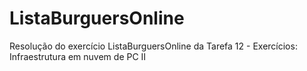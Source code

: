 # ListaBurguersOnline
Resolução do exercício ListaBurguersOnline da Tarefa 12 - Exercícios: Infraestrutura em nuvem de PC II
